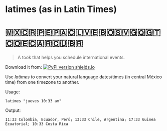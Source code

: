 #  latimes (as in Latin Times) 
# 🇲🇽🇨🇷🇵🇪🇵🇦🇨🇱🇻🇪🇧🇴🇸🇻🇬🇶🇬🇹🇨🇴🇪🇨🇦🇷🇨🇺🇧🇷

 > A took that helps you schedule international events. 

Download it from:
 [![PyPI version shields.io](https://img.shields.io/pypi/v/latimes.svg)](https://pypi.python.org/pypi/latimes/)

Use *latimes* to convert your natural language dates/times (in central México time) from one timezone to another.

Usage:

```shell
latimes "jueves 10:33 am"
```

Output:

```text
11:33 Colombia, Ecuador, Perú; 13:33 Chile, Argentina; 17:33 Guinea Ecuatorial; 10:33 Costa Rica
```
